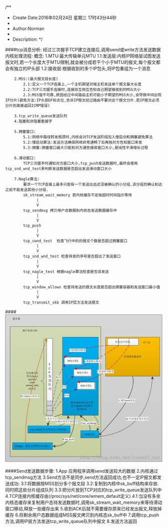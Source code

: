 /**
* Create Date:2016年02月24日 星期三 17时43分44秒
* 
* Author:Norman
* 
* Description: 
*/

####tcp消息分析:
    经过三次握手TCP建立连接后,调用send或write方法发送数据内核处理流程:
        概念:
        1.MTU:最大传输单元MTU
            1.1:发送层:内核IP网络层试图发送报文时,若一个长度大于MTU限制,就会被分成若干个小于MTU的报文,每个报文都会有独立的IP头部
            1.2:接收层:根据收到的多个IP包头,将IP包重组为一个消息

        2.MSS:(最大报文段长度)
            2.1:定义一个TCP连接上,一个主机期望对端主机发送单个报文最大长度
            2.2:TCP三次握手连接时,连接双互相互告知自己期望接收到的MSS大小
            2.3:MSS值不可靠,原因经过中间路由主机可能小于期望的MSS大小,会导致中间出现IP分片(避免方法:IP头部DF标志位,告诉IP报文经过路由不要对这个报文分片.若IP报文必须分片则直接返回ICMP错误)

        3.tcp_write_queue发送队列
        4.阻塞和非阻塞套接字
        
        5.拥塞窗口:
            5.1:网络中路径转发瓶颈时,内核会对TCP发送阶段加入慢启动和拥塞避免算法
            5.2:慢启动算法:发送方法确保网络非常通畅了后再按对方告知窗口来发
            5.3:拥塞:拥塞窗口最大只能到对方通告接收窗口大小,是线性平滑增长过程

        6.滑动窗口:
            TCP三次握手时通知对方窗口大小,tcp_push发送数据时,最终会使用tcp_snd_wnd_test来判断发送数据是否超出发送滑动窗口大小

        7.Nagle算法:
            要求一个TCP连接上最多只能有一个发送出去还没被确认的小分组,该分组的确认到达之前不能发送其他小分组.
            sk_stream_wait_memory 若内核缓存不足按超时时间指示等待
                  |
                  V
            tcp_sendmsg 拷贝用户态数据到内核态发送数据缓存中
                  |
                  V
            tcp_push 
                  |
                  V
            tcp_cwnd_test  检查飞行中的的报文个数是否超过拥塞窗口  
                  |
                  V
            tcp_snd_wnd_test 检查待发的序号是否超出了发送窗口
                  |
                  V
            tcp_nagle_test 根据nagle算法检查是否该发送
                  |
                  V
            tcp_window_allows 检查待发送的报文长度是否超出拥塞容器和发送窗口最小值
                  |
                  V
            tcp_transmit_skb 调用IP层方法发送报文

####![send发送数据内核流程图](./tcp_kernel.jpeg)

####Send发送数据步骤:
    1.App 应用程序调用send发送较大的数据
    2.内核通过tcp_sendmsg方法
    3.Send方法不是同步,send方法返回成功,也不一定IP报文都发送成功:
        3.1:将数据按MSS划分多个报文段
        3.2:复制到内核中sk_buff结构来存放.同时把这些分片组成队列
        3.3:把分片放到TCP对应的tcp_write_queue发送队列中
    4.TCP连接内核缓存由(/proc/sys/net/core/wmem_default定义)
        4.1:当没有多余内核态缓存来复制用户态待发送数据时,调用sk_stream_wait_memory来等待滑动窗口移动,释放一些缓存出来
    5.收到ACK后就不需要缓存原来已经发出报文,释放掉缓存
    6.将剩余用户态数据组成MSS报文拷贝到内核态sk_buff中
    7.调用tcp_push方法,调用IP层方法发送tcp_write_queue队列中报文 
    8.发送方法返回

